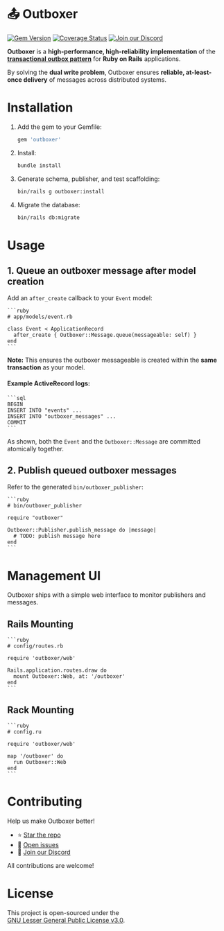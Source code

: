 # 📤 Outboxer

[![Gem Version](https://badge.fury.io/rb/outboxer.svg)](https://badge.fury.io/rb/outboxer)
[![Coverage Status](https://coveralls.io/repos/github/fast-programmer/outboxer/badge.svg)](https://coveralls.io/github/fast-programmer/outboxer)
[![Join our Discord](https://img.shields.io/badge/Discord-blue?style=flat&logo=discord&logoColor=white)](https://discord.gg/x6EUehX6vU)

**Outboxer** is a **high-performance, high-reliability implementation** of the [**transactional outbox pattern**](https://docs.aws.amazon.com/prescriptive-guidance/latest/cloud-design-patterns/transactional-outbox.html) for **Ruby on Rails** applications.

By solving the **dual write problem**, Outboxer ensures **reliable, at-least-once delivery** of messages across distributed systems.

# Installation

1. Add the gem to your Gemfile:

    ```ruby
    gem 'outboxer'
    ```

2. Install:

    ```bash
    bundle install
    ```

3. Generate schema, publisher, and test scaffolding:

    ```bash
    bin/rails g outboxer:install
    ```

4. Migrate the database:

    ```bash
    bin/rails db:migrate
    ```

# Usage

## 1. Queue an outboxer message after model creation

Add an `after_create` callback to your `Event` model:

    ```ruby
    # app/models/event.rb

    class Event < ApplicationRecord
      after_create { Outboxer::Message.queue(messageable: self) }
    end
    ```

**Note:** This ensures the outboxer messageable is created within the **same transaction** as your model.

#### Example ActiveRecord logs:

    ```sql
    BEGIN
    INSERT INTO "events" ...
    INSERT INTO "outboxer_messages" ...
    COMMIT
    ```

As shown, both the `Event` and the `Outboxer::Message` are committed atomically together.

## 2. Publish queued outboxer messages

Refer to the generated `bin/outboxer_publisher`:

    ```ruby
    # bin/outboxer_publisher

    require "outboxer"

    Outboxer::Publisher.publish_message do |message|
      # TODO: publish message here
    end
    ```

# Management UI

Outboxer ships with a simple web interface to monitor publishers and messages.

## Rails Mounting

    ```ruby
    # config/routes.rb

    require 'outboxer/web'

    Rails.application.routes.draw do
      mount Outboxer::Web, at: '/outboxer'
    end
    ```

## Rack Mounting

    ```ruby
    # config.ru

    require 'outboxer/web'

    map '/outboxer' do
      run Outboxer::Web
    end
    ```

# Contributing

Help us make Outboxer better!

- ⭐ [Star the repo](https://github.com/fast-programmer/outboxer)
- 📮 [Open issues](https://github.com/fast-programmer/outboxer/issues)
- 💬 [Join our Discord](https://discord.gg/x6EUehX6vU)

All contributions are welcome!

# License

This project is open-sourced under the  
[GNU Lesser General Public License v3.0](https://www.gnu.org/licenses/lgpl-3.0.html).
